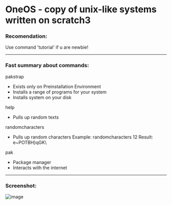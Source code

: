# OneOS - copy of unix-like systems written on scratch3

### Recomendation:
Use command 'tutorial' if u are newbie!

--------------

### Fast summary about commands:
pakstrap
- Exists only on Preinstallation Environment
- Installs a range of programs for your system
- Installs system on your disk

help
- Pulls up random texts

randomcharacters
- Pulls up random characters
Example: randomcharacters 12
Result: e~POTBH}qGK\

pak
- Package manager
- Interacts with the internet

--------------

### Screenshot:
![image](https://github.com/user-attachments/assets/19ecaa3f-8d6e-4fa8-8557-cac119009fdd)
